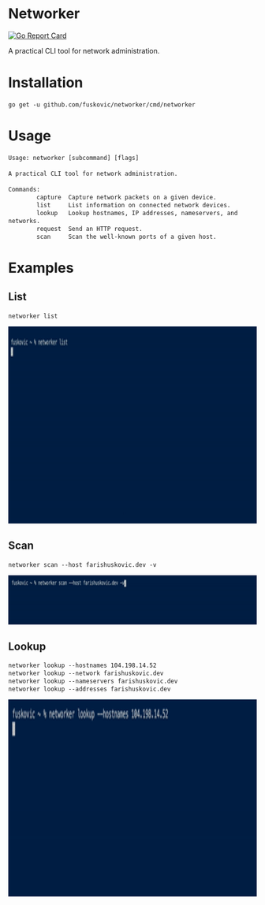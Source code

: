 # Networker

[![Go Report Card](https://goreportcard.com/badge/github.com/fuskovic/networker)](https://goreportcard.com/report/github.com/fuskovic/networker)

A practical CLI tool for network administration.

# Installation

    go get -u github.com/fuskovic/networker/cmd/networker

# Usage 

    Usage: networker [subcommand] [flags]

    A practical CLI tool for network administration.

    Commands:
            capture  Capture network packets on a given device.
            list     List information on connected network devices.
            lookup   Lookup hostnames, IP addresses, nameservers, and networks.
            request  Send an HTTP request.
            scan     Scan the well-known ports of a given host.

# Examples

## List

    networker list

<img src="gifs/list.gif" height="400" width="1300">

## Scan

    networker scan --host farishuskovic.dev -v

<img src="gifs/scan.gif" height="100" width="1000">


## Lookup

    networker lookup --hostnames 104.198.14.52
    networker lookup --network farishuskovic.dev
    networker lookup --nameservers farishuskovic.dev
    networker lookup --addresses farishuskovic.dev


<img src="gifs/lookup.gif" height="400" width="1300">


